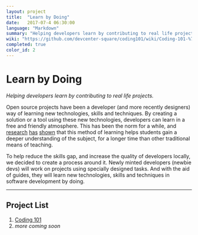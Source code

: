 ```yaml
---
layout: project
title:  "Learn by Doing"
date:   2017-07-4 06:30:00
language: "Markdown"
summary: "Helping developers learn by contributing to real life projects."
wiki: "https://github.com/devcenter-square/coding101/wiki/Coding-101-%7C-Learn-by-Doing"
completed: true
color_id: 2
---
```


# Learn by Doing
_Helping developers learn by contributing to real life projects._

Open source projects have been a developer (and more recently designers) way of learning new technologies, skills and techniques. By creating a solution or a tool using these new technologies, developers can learn in a free and friendly atmosphere. This has been the norm for a while, and [research](http://tccl.rit.albany.edu/knilt/images/4/4d/PBL_Article.pdf) [has](https://www.edutopia.org/pbl-research-learning-outcomes) [shown](https://en.wikipedia.org/wiki/Project-based_learning) that this method of learning helps students gain a deeper understanding of the subject, for a longer time than other traditional means of teaching.

To help reduce the skills gap, and increase the quality of developers locally, we decided to create a process around it. Newly minted developers (newbie devs) will work on projects using specially designed tasks. And with the aid of guides, they will learn new technologies, skills and techniques in software development by doing.

---

## Project List

1. [Coding 101](https://github.com/devcenter-square/coding101/wiki/Coding-101-%7C-Learn-by-Doing)
2. _more coming soon_
